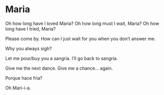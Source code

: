 # Maria

Oh how long have I loved Maria?
Oh how long must I wait, Maria?
Oh how long have I tried, Maria?

Please come by.
How can I just wait for you when you don’t answer me.

Why you always sigh?

Let me pour/buy you a sangria.
I’ll go back to sangria.

Give me the next dance.
Give me a chance... again.

Porque hace fria?

Oh Mari-i-a.
